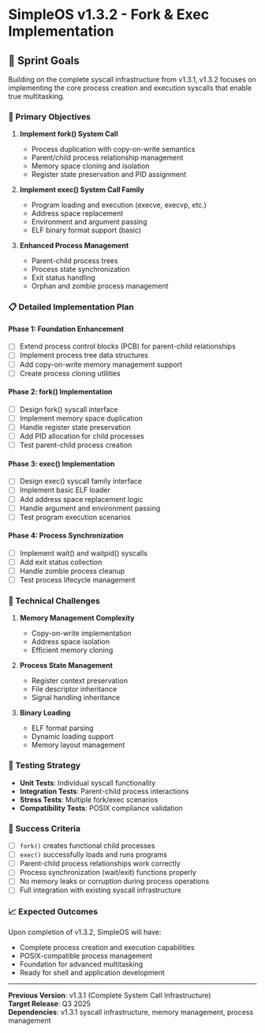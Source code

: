 # SimpleOS v1.3.2 - Fork & Exec Implementation

## 🎯 Sprint Goals

Building on the complete syscall infrastructure from v1.3.1, v1.3.2 focuses on implementing the core process creation and execution syscalls that enable true multitasking.

### 🚀 Primary Objectives

1. **Implement fork() System Call**
   - Process duplication with copy-on-write semantics
   - Parent/child process relationship management
   - Memory space cloning and isolation
   - Register state preservation and PID assignment

2. **Implement exec() System Call Family**
   - Program loading and execution (execve, execvp, etc.)
   - Address space replacement
   - Environment and argument passing
   - ELF binary format support (basic)

3. **Enhanced Process Management**
   - Parent-child process trees
   - Process state synchronization
   - Exit status handling
   - Orphan and zombie process management

### 📋 Detailed Implementation Plan

#### Phase 1: Foundation Enhancement
- [ ] Extend process control blocks (PCB) for parent-child relationships
- [ ] Implement process tree data structures
- [ ] Add copy-on-write memory management support
- [ ] Create process cloning utilities

#### Phase 2: fork() Implementation
- [ ] Design fork() syscall interface
- [ ] Implement memory space duplication
- [ ] Handle register state preservation
- [ ] Add PID allocation for child processes
- [ ] Test parent-child process creation

#### Phase 3: exec() Implementation  
- [ ] Design exec() syscall family interface
- [ ] Implement basic ELF loader
- [ ] Add address space replacement logic
- [ ] Handle argument and environment passing
- [ ] Test program execution scenarios

#### Phase 4: Process Synchronization
- [ ] Implement wait() and waitpid() syscalls
- [ ] Add exit status collection
- [ ] Handle zombie process cleanup
- [ ] Test process lifecycle management

### 🔧 Technical Challenges

1. **Memory Management Complexity**
   - Copy-on-write implementation
   - Address space isolation
   - Efficient memory cloning

2. **Process State Management**
   - Register context preservation
   - File descriptor inheritance
   - Signal handling inheritance

3. **Binary Loading**
   - ELF format parsing
   - Dynamic loading support
   - Memory layout management

### 🧪 Testing Strategy

- **Unit Tests**: Individual syscall functionality
- **Integration Tests**: Parent-child process interactions
- **Stress Tests**: Multiple fork/exec scenarios
- **Compatibility Tests**: POSIX compliance validation

### 🎯 Success Criteria

- [ ] `fork()` creates functional child processes
- [ ] `exec()` successfully loads and runs programs
- [ ] Parent-child process relationships work correctly
- [ ] Process synchronization (wait/exit) functions properly
- [ ] No memory leaks or corruption during process operations
- [ ] Full integration with existing syscall infrastructure

### 📈 Expected Outcomes

Upon completion of v1.3.2, SimpleOS will have:
- Complete process creation and execution capabilities
- POSIX-compatible process management
- Foundation for advanced multitasking
- Ready for shell and application development

---

**Previous Version**: v1.3.1 (Complete System Call Infrastructure)  
**Target Release**: Q3 2025  
**Dependencies**: v1.3.1 syscall infrastructure, memory management, process management
